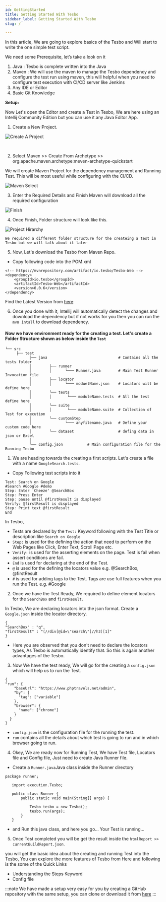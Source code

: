 ```yaml
---
id: GettingStarted
title: Getting Started With Tesbo
sidebar_label: Getting Started With Tesbo
slug: /

---
```


In this article, We are going to explore basics of the Tesbo and Will start to write the one simple test script.

We need some Prerequisite, let’s take a look on it

1. Java : Tesbo is complete written into the Java
2. Maven : We will use the maven to manage the Tesbo dependency and configure the test run using maven, this will helpful when you need to configure test execution with CI/CD server like Jenkins
3. Any IDE or Editor
4. Basic Git Knowledge

**Setup:**

Now Let's open the Editor and create a Test in Tesbo, We are here using an Intellij Community Edition but you can use it any Java Editor App. 

1. Create a New Project.

![Create A Project](../static/img/CreateProject.png)

<br/>

2. Select Maven >> Create From Archetype >>  org.apache.maven.archetype:meven-archetype-quickstart

We will create Maven Project for the dependency management and Running Test. This will be most useful while configuring with the CI/CD. 

![Maven Select](../static/img/MavenSelect.png)


3. Enter the Required Details and Finish
Maven will download all the required configuration

![Finish](../static/img/Finish.png)


4. Once Finish, Folder structure will look like this.

![Project Hirarchy](../static/img/ProjectHirarchy.png)

`We required a different folder structure for the createing a test in Tesbo but we will talk about it later`

5. Now, Let's download the Tesbo from Maven Repo.

- Copy following code into the POM.xml

```
<!-- https://mvnrepository.com/artifact/io.tesbo/Tesbo-Web -->
<dependency>
    <groupId>io.tesbo</groupId>
    <artifactId>Tesbo-Web</artifactId>
    <version>0.0.6</version>
</dependency>
```

Find the Latest Version from [here](https://mvnrepository.com/artifact/io.tesbo/Tesbo-Web/)

6. Once you done with it, Intellij will automatically detect the changes and download the dependency but if not works for you then you can run the `mvn intall` to download dependency.


#### Now we have environment ready for the creating a test. Let's create a Folder Structure shown as below inside the `Test`

```
└── src                                   
     ├── test 
           ├── java                                # Contains all the tests folder
           │        ├── runner
           │        │      └─── Runner.java        # Main Test Runner Invocation file  
           │        ├── locator       
           │        │      └─── moduelName.json    # Locators will be define here
           │        └── tests
           │        │       └─── moduleName.tests  # All the test define here
           │        └── suite
           │        │       └─── moduleName.suite  # Collection of Test for execution
           │        └── customStep
           │               └─── anyfilename.java   # Define your custom code here
           │        └── dataset                    # defing data in json or Excel 
           │
           └── config.json           # Main configuration file for the Running Tesbo
```

1. We are heading towards the creating a first scripts. Let's create a file with a name `GoogleSearch.tests`.

- Copy Following test scripts into it

```
Test: Search on Google
#Search #Google #demo
Step: Enter 'Cheeze' @SearchBox
Step: Press Enter
Step: pause until @firstResult is displayed
Verify: @firstResult is displayed
Step: Print text @firstResult
End
```

In Tesbo, 
- Tests are declared by the `Test:` Keyword following with the Test Title or description like `Search on Google` 
- `Step:` is used for the defining the action that need to perform on the Web Pages like Click, Enter Text, Scroll Page etc.
- `Verify:` is used for the asserting elements on the page. Test is fail when assert conditions are fail.
- `End` is used for declaring at the end of the Test. 
- `@` is used for the defining the locators value e.g. @SearchBox, @firstResult
-  `#` is used for adding tags to the Test. Tags are use full features when you run the Test. e.g. #Google



2. Once we have the Test Ready, We required to define element locators for the `SearchBox` and `firstResult`. 

In Tesbo, We are declaring locators into the json format. Create a `Google.json` inside the locator directory.

```
{
"SearchBox" : "q",
"firstResult" : "(//div[@id=\"search\"]//h3)[1]"
}
```  

- Here you are observed that you don't need to declare the locators types, As Tesbo is automatically identify that. So this is again another advantages of the Tesbo. 

3. Now We have the test ready, We will go for the creating a `config.json` which will help us to run the Test. 

```
{
"run": {
    "baseUrl": "https://www.phptravels.net/admin",
    "by": {
      "tag": ["variable"]
    },
    "browser": {
      "name": ["chrome"]
    }    
  }
}
```

- `config.json` is the configuration file for the running the test.
- `run` contains all the details about which test is going to run and in which browser going to run.


4. Okey, We are ready now for Running Test, We have Test file, Locators file and Config file, Just need to create Java Runner file. 

- Create a `Runner.java`Java class inside the Runner directory

```
package runner;
   
   import execution.Tesbo;
   
   public class Runner {
       public static void main(String[] args) {
   
           Tesbo tesbo = new Tesbo();
           tesbo.run(args);
       }
   }
```

- and Run this java class, and here you go... Your Test is running...

5. Once Test completed you will be get the result inside the `htmlReport >> currentBuildReport.json`.


you will get the basic idea about the creating and running Test into the Tesbo, You can explore the more features of Tesbo from Here and following is the some of the Quick Links

- Understanding the Steps Keyword
- Config file 

:::note
We have made a setup very easy for you by creating a GitHub repository with the same setup, you can clone or download it from [here](https://github.com/Tesbo/Tesbo-Skelaton)
:::


 








                                                                                      



